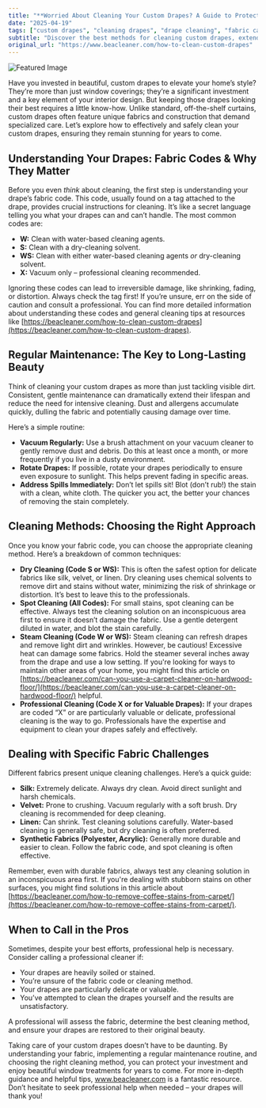 ```yaml
---
title: "**Worried About Cleaning Your Custom Drapes? A Guide to Protecting Your Investment**"
date: "2025-04-19"
tags: ["custom drapes", "cleaning drapes", "drape cleaning", "fabric care", "window treatments", "dry cleaning", "spot cleaning", "steam cleaning"]
subtitle: "Discover the best methods for cleaning custom drapes, extending their life, and maintaining their beauty – without the stress."
original_url: "https://www.beacleaner.com/how-to-clean-custom-drapes"
---
```




![Featured Image](https://res.cloudinary.com/dnm0udlvz/image/upload/v1745050727/article_image_61_qrljpo.jpg)

Have you invested in beautiful, custom drapes to elevate your home’s style? They’re more than just window coverings; they’re a significant investment and a key element of your interior design. But keeping those drapes looking their best requires a little know-how. Unlike standard, off-the-shelf curtains, custom drapes often feature unique fabrics and construction that demand specialized care. Let’s explore how to effectively and safely clean your custom drapes, ensuring they remain stunning for years to come.

## Understanding Your Drapes: Fabric Codes & Why They Matter

Before you even *think* about cleaning, the first step is understanding your drape’s fabric code. This code, usually found on a tag attached to the drape, provides crucial instructions for cleaning. It’s like a secret language telling you what your drapes can and can’t handle. The most common codes are:

*   **W:** Clean with water-based cleaning agents.
*   **S:** Clean with a dry-cleaning solvent.
*   **WS:** Clean with either water-based cleaning agents *or* dry-cleaning solvent.
*   **X:** Vacuum only – professional cleaning recommended.

Ignoring these codes can lead to irreversible damage, like shrinking, fading, or distortion. Always check the tag first! If you’re unsure, err on the side of caution and consult a professional. You can find more detailed information about understanding these codes and general cleaning tips at resources like [https://beacleaner.com/how-to-clean-custom-drapes](https://beacleaner.com/how-to-clean-custom-drapes).

## Regular Maintenance: The Key to Long-Lasting Beauty

Think of cleaning your custom drapes as more than just tackling visible dirt. Consistent, gentle maintenance can dramatically extend their lifespan and reduce the need for intensive cleaning. Dust and allergens accumulate quickly, dulling the fabric and potentially causing damage over time. 

Here’s a simple routine:

*   **Vacuum Regularly:** Use a brush attachment on your vacuum cleaner to gently remove dust and debris. Do this at least once a month, or more frequently if you live in a dusty environment.
*   **Rotate Drapes:** If possible, rotate your drapes periodically to ensure even exposure to sunlight. This helps prevent fading in specific areas.
*   **Address Spills Immediately:** Don’t let spills sit! Blot (don’t rub!) the stain with a clean, white cloth. The quicker you act, the better your chances of removing the stain completely.

## Cleaning Methods: Choosing the Right Approach

Once you know your fabric code, you can choose the appropriate cleaning method. Here’s a breakdown of common techniques:

*   **Dry Cleaning (Code S or WS):** This is often the safest option for delicate fabrics like silk, velvet, or linen. Dry cleaning uses chemical solvents to remove dirt and stains without water, minimizing the risk of shrinkage or distortion. It’s best to leave this to the professionals.
*   **Spot Cleaning (All Codes):** For small stains, spot cleaning can be effective. Always test the cleaning solution on an inconspicuous area first to ensure it doesn’t damage the fabric. Use a gentle detergent diluted in water, and blot the stain carefully.
*   **Steam Cleaning (Code W or WS):** Steam cleaning can refresh drapes and remove light dirt and wrinkles. However, be cautious! Excessive heat can damage some fabrics. Hold the steamer several inches away from the drape and use a low setting. If you're looking for ways to maintain other areas of your home, you might find this article on [https://beacleaner.com/can-you-use-a-carpet-cleaner-on-hardwood-floor/](https://beacleaner.com/can-you-use-a-carpet-cleaner-on-hardwood-floor/) helpful.
*   **Professional Cleaning (Code X or for Valuable Drapes):** If your drapes are coded “X” or are particularly valuable or delicate, professional cleaning is the way to go. Professionals have the expertise and equipment to clean your drapes safely and effectively.

## Dealing with Specific Fabric Challenges

Different fabrics present unique cleaning challenges. Here’s a quick guide:

*   **Silk:** Extremely delicate. Always dry clean. Avoid direct sunlight and harsh chemicals.
*   **Velvet:** Prone to crushing. Vacuum regularly with a soft brush. Dry cleaning is recommended for deep cleaning.
*   **Linen:** Can shrink. Test cleaning solutions carefully. Water-based cleaning is generally safe, but dry cleaning is often preferred.
*   **Synthetic Fabrics (Polyester, Acrylic):** Generally more durable and easier to clean. Follow the fabric code, and spot cleaning is often effective.

Remember, even with durable fabrics, always test any cleaning solution in an inconspicuous area first. If you're dealing with stubborn stains on other surfaces, you might find solutions in this article about [https://beacleaner.com/how-to-remove-coffee-stains-from-carpet/](https://beacleaner.com/how-to-remove-coffee-stains-from-carpet/).

## When to Call in the Pros

Sometimes, despite your best efforts, professional help is necessary. Consider calling a professional cleaner if:

*   Your drapes are heavily soiled or stained.
*   You’re unsure of the fabric code or cleaning method.
*   Your drapes are particularly delicate or valuable.
*   You’ve attempted to clean the drapes yourself and the results are unsatisfactory.

A professional will assess the fabric, determine the best cleaning method, and ensure your drapes are restored to their original beauty.



Taking care of your custom drapes doesn’t have to be daunting. By understanding your fabric, implementing a regular maintenance routine, and choosing the right cleaning method, you can protect your investment and enjoy beautiful window treatments for years to come. For more in-depth guidance and helpful tips, www.beacleaner.com is a fantastic resource. Don’t hesitate to seek professional help when needed – your drapes will thank you!